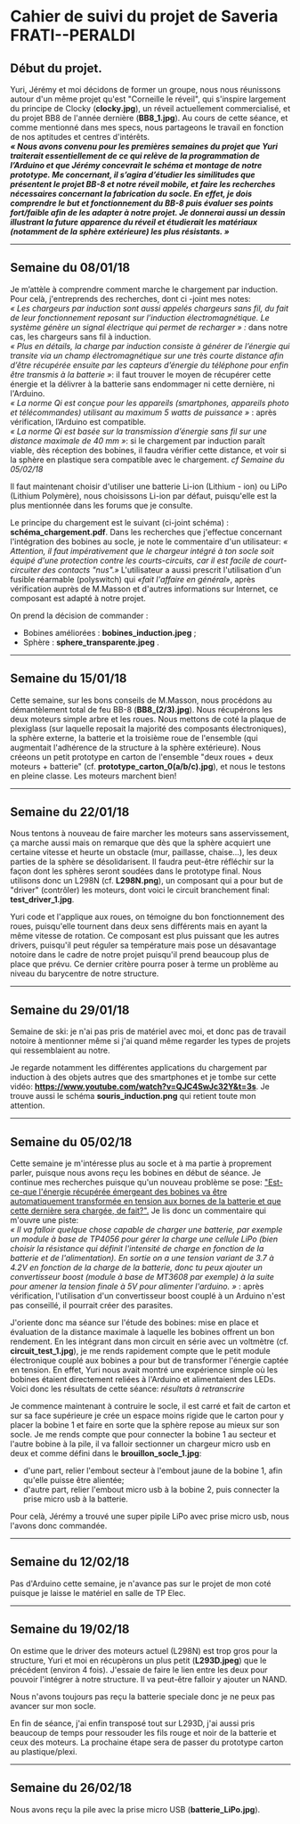 <h1>Cahier de suivi du projet de Saveria FRATI--PERALDI</h1>

<h2>Début du projet.</h2>
Yuri, Jérémy et moi décidons de former un groupe, nous nous réunissons autour d'un même projet qu'est "Corneille le réveil", qui s'inspire largement du principe de Clocky (<b>clocky.jpg</b>), un réveil actuellement commercialisé, et du projet BB8 de l'année dernière (<b>BB8_1.jpg</b>).
Au cours de cette séance, et comme mentionné dans mes specs, nous partageons le travail en fonction de nos aptitudes et centres d'intérêts.
<br><b><i>« Nous avons convenu pour les premières semaines du projet que Yuri traiterait essentiellement de ce qui relève de la programmation de l’Arduino et que Jérémy concevrait le schéma et montage de notre prototype. Me concernant, il s’agira d’étudier les similitudes que présentent le projet BB-8 et notre réveil mobile, et faire les recherches nécessaires concernant la fabrication du socle.
En effet, je dois comprendre le but et fonctionnement du BB-8 puis évaluer ses points fort/faible afin de les adapter à notre projet. Je donnerai aussi un dessin illustrant la future apparence du réveil et étudierait les matériaux (notamment de la sphère extérieure) les plus résistants. » </i></b>

<hr>

<h2>Semaine du 08/01/18</h2>

Je m’attèle à comprendre comment marche le chargement par induction. 
Pour celà, j'entreprends des recherches, dont ci -joint mes notes: 
<br><i>« Les chargeurs par induction sont aussi appelés chargeurs sans fil, du fait de leur fonctionnement reposant sur l’induction électromagnétique. Le système génère un signal électrique qui permet de recharger » :</i> dans notre cas, les chargeurs sans fil à induction.
<br><i>« Plus en détails, la charge par induction consiste à générer de l’énergie qui transite via un champ électromagnétique sur une très courte distance afin d’être récupérée ensuite par les capteurs d’énergie du téléphone pour enfin être transmis à la batterie »</i>: il faut trouver le moyen de récupérer cette énergie et la délivrer à la batterie sans endommager ni cette dernière, ni l'Arduino.
<br><i>« La norme Qi est conçue pour les appareils (smartphones, appareils photo et télécommandes) utilisant au maximum 5 watts de puissance » </i>: après vérification, l’Arduino est compatible. 
<br><i>« La norme Qi est basée sur la transmission d’énergie sans fil sur une distance maximale de 40 mm »</i>: si le chargement par induction paraît viable, dès réception des bobines, il faudra vérifier cette distance, et voir si la sphère en plastique sera compatible avec le chargement. <em>cf Semaine du 05/02/18</em>

Il faut maintenant choisir d'utiliser une batterie Li-ion (Lithium - ion) ou LiPo (Lithium Polymère), nous choisissons Li-ion par défaut, puisqu'elle est la plus mentionnée dans les forums que je consulte. 

Le principe du chargement est le suivant (ci-joint schéma) : <b>schéma_chargement.pdf</b>.
Dans les recherches que j'effectue concernant l'intégration des bobines au socle, je note le commentaire d'un utilisateur: <i>« Attention, il faut impérativement que le chargeur intégré à ton socle soit équipé d'une protection contre les courts-circuits, car il est facile de court-circuiter des contacts "nus".»</i> L'utilisateur a aussi prescrit l'utilisation d'un fusible réarmable (polyswitch) qui <i>«fait l'affaire en général»</i>, après vérification auprès de M.Masson et d'autres informations sur Internet, ce composant est adapté à notre projet.

On prend la décision de commander :
  - Bobines améliorées : <b>bobines_induction.jpeg</b> ;
  - Sphère : <b>sphere_transparente.jpeg</b> .

<hr>

<h2>Semaine du 15/01/18</h2>
Cette semaine, sur les bons conseils de M.Masson, nous procédons au démantèlement total de feu BB-8 (<b>BB8_(2/3).jpg</b>). Nous récupérons les deux moteurs simple arbre et les roues. Nous mettons de coté la plaque de plexiglass (sur laquelle reposait la majorité des composants électroniques), la sphère externe, la batterie et la troisième roue de l'ensemble (qui augmentait l'adhérence de la structure à la sphère extérieure).
Nous créeons un petit prototype en carton de l'ensemble "deux roues + deux moteurs + batterie" (cf. <b>prototype_carton_0(a/b/c).jpg</b>), et nous le testons en pleine classe. Les moteurs marchent bien! 

<hr>

<h2>Semaine du 22/01/18</h2>
Nous tentons à nouveau de faire marcher les moteurs sans asservissement, ça marche aussi mais on remarque que dès que la sphère acquiert une certaine vitesse et heurte un obstacle (mur, paillasse, chaise...), les deux parties de la sphère se désolidarisent. Il faudra peut-être réfléchir sur la façon dont les sphères seront soudées dans le prototype final.  
Nous utilisons donc un L298N (cf. <b>L298N.png</b>), un composant qui a pour but de "driver" (contrôler) les moteurs, dont voici le circuit branchement final: <b>test_driver_1.jpg</b>.

Yuri code et l'applique aux roues, on témoigne du bon fonctionnement des roues, puisqu'elle tournent dans deux sens différents mais en ayant la même vitesse de rotation. Ce composant est plus puissant que les autres drivers, puisqu'il peut réguler sa température mais pose un désavantage notoire dans le cadre de notre projet puisqu'il prend beaucoup plus de place que prévu. Ce dernier critère pourra poser à terme un problème au niveau du barycentre de notre structure. 

<hr>

<h2>Semaine du 29/01/18</h2>
Semaine de ski: je n'ai pas pris de matériel avec moi, et donc pas de travail notoire à mentionner même si j'ai quand même regarder les types de projets qui ressemblaient au notre. 

Je regarde notamment les différentes applications du chargement par induction à des objets autres que des smartphones et je tombe sur cette vidéo: <b>https://www.youtube.com/watch?v=QJC4SwJc32Y&t=3s</b>. Je trouve aussi le schéma <b>souris_induction.png</b> qui retient toute mon attention.


<hr>

<h2>Semaine du 05/02/18</h2>

Cette semaine je m'intéresse plus au socle et à ma partie à proprement parler, puisque nous avons reçu les bobines en début de séance. 
Je continue mes recherches puisque qu'un nouveau problème se pose: <u>"Est-ce-que l'énergie récupérée émergeant des bobines va être automatiquement transformée en tension aux bornes de la batterie et que cette dernière sera chargée, de fait?".</u> Je lis donc un commentaire qui m'ouvre une piste: 
<br><i>« Il va falloir quelque chose capable de charger une batterie, par exemple un module à base de TP4056 pour gérer la charge une cellule LiPo (bien choisir la résistance qui définit l'intensité de charge en fonction de la batterie et de l'alimentation). En sortie on a une tension variant de 3.7 à 4.2V en fonction de la charge de la batterie, donc tu peux ajouter un convertisseur boost (module à base de MT3608 par exemple) à la suite pour amener la tension finale à 5V pour alimenter l'arduino. »</i> : après vérification, l'utilisation d'un convertisseur boost couplé à un Arduino n'est pas conseillé, il pourrait créer des parasites. 

J'oriente donc ma séance sur l'étude des bobines: mise en place et évaluation de la distance maximale à laquelle les bobines offrent un bon rendement. En les intégrant dans mon circuit en série avec un voltmètre (cf. <b>circuit_test_1.jpg</b>), je me rends rapidement compte que le petit module électronique couplé aux bobines a pour but de transformer l'énergie captée en tension. En effet, Yuri nous avait montré une expérience simple où les bobines étaient directement reliées à l'Arduino et alimentaient des LEDs. 
Voici donc les résultats de cette séance:
<em>résultats à retranscrire</em>

Je commence maintenant à contruire le socle, il est carré et fait de carton et sur sa face supérieure je crée un espace moins rigide que le carton pour y placer la bobine 1 et faire en sorte que la sphère repose au mieux sur son socle.
Je me rends compte que pour connecter la bobine 1 au secteur et l'autre bobine à la pile, il va falloir sectionner un chargeur micro usb en deux et comme défini dans le <b>brouillon_socle_1.jpg</b>:
 -  d'une part, relier l'embout secteur à l'embout jaune de la bobine 1, afin qu'elle puisse être alientée;
 -  d'autre part, relier l'embout micro usb à la bobine 2, puis connecter la prise micro usb à la batterie.
 
 Pour celà, Jérémy a trouvé une super pipile LiPo avec prise micro usb, nous l'avons donc commandée.

<hr>

<h2>Semaine du 12/02/18</h2>
Pas d'Arduino cette semaine, je n'avance pas sur le projet de mon coté puisque je laisse le matériel en salle de TP Elec.

<hr>

<h2>Semaine du 19/02/18</h2>
On estime que le driver des moteurs actuel (L298N) est trop gros pour la structure, Yuri et moi en récupèrons un plus petit (<b>L293D.jpeg</b>) que le précédent (environ 4 fois). J'essaie de faire le lien entre les deux pour pouvoir l'intégrer à notre structure. Il va peut-être falloir y ajouter un NAND. 

Nous n'avons toujours pas reçu la batterie speciale donc je ne peux pas avancer sur mon socle. 

En fin de séance, j'ai enfin transposé tout sur L293D, j'ai aussi pris beaucoup de temps pour ressouder les fils rouge et noir de la batterie et ceux des moteurs. La prochaine étape sera de passer du prototype carton au plastique/plexi.


<hr>

<h2>Semaine du 26/02/18</h2>
Nous avons reçu la pile avec la prise micro USB (<b>batterie_LiPo.jpg</b>).
